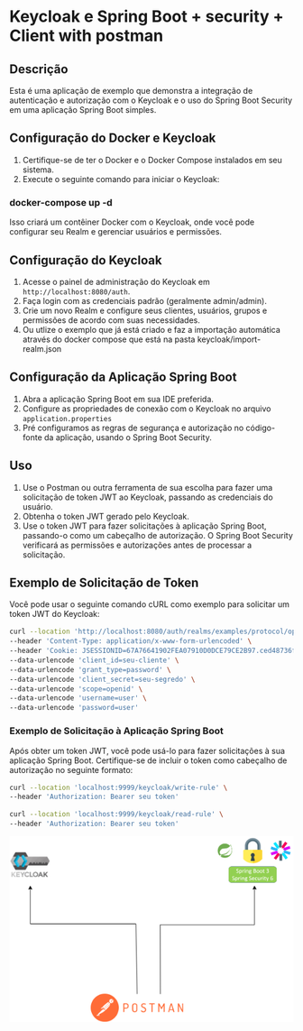 # Keycloak e Spring Boot + security + Client with postman
## Descrição
Esta é uma aplicação de exemplo que demonstra a integração de autenticação e autorização com o Keycloak e o uso do Spring Boot Security em uma aplicação Spring Boot simples.

## Configuração do Docker e Keycloak
1. Certifique-se de ter o Docker e o Docker Compose instalados em seu sistema.
2. Execute o seguinte comando para iniciar o Keycloak:


### docker-compose up -d
Isso criará um contêiner Docker com o Keycloak, onde você pode configurar seu Realm e gerenciar usuários e permissões.

## Configuração do Keycloak
1. Acesse o painel de administração do Keycloak em `http://localhost:8080/auth`.
2. Faça login com as credenciais padrão (geralmente admin/admin).
3. Crie um novo Realm e configure seus clientes, usuários, grupos e permissões de acordo com suas necessidades.
4. Ou utlize o exemplo que já está criado e faz a importação automática através do docker compose que está na pasta keycloak/import-realm.json
## Configuração da Aplicação Spring Boot
1. Abra a aplicação Spring Boot em sua IDE preferida.
2. Configure as propriedades de conexão com o Keycloak no arquivo `application.properties`
3. Pré configuramos as regras de segurança e autorização no código-fonte da aplicação, usando o Spring Boot Security.

## Uso
1. Use o Postman ou outra ferramenta de sua escolha para fazer uma solicitação de token JWT ao Keycloak, passando as credenciais do usuário.
2. Obtenha o token JWT gerado pelo Keycloak.
3. Use o token JWT para fazer solicitações à aplicação Spring Boot, passando-o como um cabeçalho de autorização. O Spring Boot Security verificará as permissões e autorizações antes de processar a solicitação.

## Exemplo de Solicitação de Token
Você pode usar o seguinte comando cURL como exemplo para solicitar um token JWT do Keycloak:

```bash
curl --location 'http://localhost:8080/auth/realms/examples/protocol/openid-connect/token' \
--header 'Content-Type: application/x-www-form-urlencoded' \
--header 'Cookie: JSESSIONID=67A76641902FEA07910D0DCE79CE2B97.ced48736f172; JSESSIONID=2B94FD3CA458A1744E7116B2ABC2CD55; JSESSIONID=67A76641902FEA07910D0DCE79CE2B97.d105afa4be2d' \
--data-urlencode 'client_id=seu-cliente' \
--data-urlencode 'grant_type=password' \
--data-urlencode 'client_secret=seu-segredo' \
--data-urlencode 'scope=openid' \
--data-urlencode 'username=user' \
--data-urlencode 'password=user'
```

### Exemplo de Solicitação à Aplicação Spring Boot

Após obter um token JWT, você pode usá-lo para fazer solicitações à sua aplicação Spring Boot. Certifique-se de incluir o token como cabeçalho de autorização no seguinte formato:


```bash
curl --location 'localhost:9999/keycloak/write-rule' \
--header 'Authorization: Bearer seu token'
```

```bash
curl --location 'localhost:9999/keycloak/read-rule' \
--header 'Authorization: Bearer seu token'
```

![Fluxo em imagem](keycloak.drawio.png)